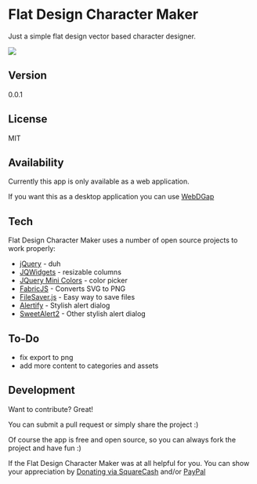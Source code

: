 Flat Design Character Maker
===================

Just a simple flat design vector based character designer.

![](https://raw.githubusercontent.com/michaelsboost/Flat-Design-Character-Maker/gh-pages/screenshot.png)

Version
-------------

0.0.1

License
-------------

MIT

Availability
-------------

Currently this app is only available as a web application.

If you want this as a desktop application you can use
[WebDGap](http://michaelsboost.github.io/WebDGap)  

Tech
-------------

Flat Design Character Maker uses a number of open source projects to work properly:

* [jQuery](http://jquery.com/) - duh
* [JQWidgets](http://www.jqwidgets.com/jquery-widgets-demo/demos/jqxsplitter/index.htm#demos/jqxsplitter/nested-splitters.htm) - resizable columns
* [JQuery Mini Colors](https://labs.abeautifulsite.net/jquery-minicolors/) - color picker
* [FabricJS](http://fabricjs.com/) - Converts SVG to PNG
* [FileSaver.js](https://github.com/eligrey/FileSaver.js/) - Easy way to save files
* [Alertify](http://alertifyjs.com/) - Stylish alert dialog
* [SweetAlert2](sweetalert2.github.io) - Other stylish alert dialog

To-Do
-------------

- fix export to png
- add more content to categories and assets

Development
-------------

Want to contribute? Great!  

You can submit a pull request or simply share the project :)

Of course the app is free and open source, so you can always fork the project and have fun :)

If the Flat Design Character Maker was at all helpful for you. You can show your appreciation by [Donating via SquareCash](https://cash.me/$michaelsboost) and/or [PayPal](https://www.paypal.me/mikethedj4)
